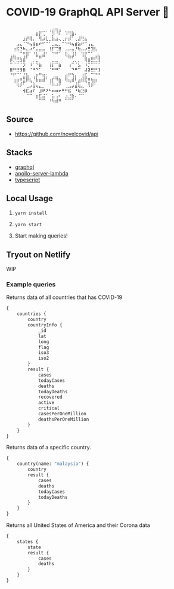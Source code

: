# COVID-19 GraphQL API Server 🦠

```
⠀⠀⠀⠀⠀⠀⠀⠀⠀⠀⠀⠀⠀⢀⣠⣤⣀⠀⠀⠀⠀⠀⠀⠀⠀⠀⠀⠀⠀⠀
⠀⠀⠀⠀⠀⠀⠀⠀⠀⣶⡟⢉⠁⠈⡻⠘⠏⠀⠹⢛⣷⠄⠀⠀⠀⠀⠀⠀⠀⠀
⠀⠀⠀⠀⠀⣰⡞⢿⡄⠀⢻⡴⣇⣀⣷⣴⢄⢀⡖⡾⠁⢀⣼⢛⣦⠀⠀⠀⠀⠀
⠀⠀⠀⣠⣄⠈⠙⢦⣿⣶⠞⠋⠉⠁⣀⣄⡀⠉⠙⠻⢦⣾⣵⠟⠉⢠⣄⠀⠀⠀
⠀⠀⢰⣯⣙⠷⣄⡴⠋⣤⣤⣤⠀⢸⡏⢉⣿⠀⣠⡤⣤⡘⢷⣤⡴⣛⣹⣧⠀⠀
⠀⢀⣄⠀⠉⢛⡿⠁⠘⣧⣀⣼⠃⠀⠙⠛⠁⠀⢿⣄⣸⠇⠀⢹⡟⠉⠁⢀⣄⠀
⠀⡾⡙⣛⣳⣾⠁⠀⡀⣀⠉⠀⠀⠀⣀⣀⠀⠀⠀⠉⢁⡀⡀⠀⢿⣶⣛⣋⣻⠀
⠀⠉⠈⠉⠈⡹⠀⠸⠁⠙⣷⠀⠀⢸⡏⠉⣷⠀⠀⢰⠉⠈⣣⠀⠸⡉⠉⠉⠉⠀
⠀⣿⠛⣛⣻⣿⠀⠈⠛⠙⠁⠀⠀⠈⠛⠛⠁⠀⠀⠀⠙⠛⠉⠀⣼⣽⣛⡛⣹⠀
⠀⠘⠟⠉⠁⣘⣧⠀⢀⡶⠛⢶⡂⠀⢀⣀⠀⠀⣴⠟⢳⡄⠀⢰⣏⠀⠉⠙⠛⠀
⠀⠀⢰⡶⢛⣭⠟⢧⡈⠷⠶⠾⠁⢰⡏⠙⣷⠀⠻⢦⠾⢃⣴⠿⢯⣛⢳⡶⠀⠀
⠀⠀⠀⠻⠟⠁⢀⡴⣿⢶⣄⡀⠀⠈⠛⠚⠋⠀⢀⣠⡴⣾⢷⣄⠀⠹⠟⠁⠀⠀
⠀⠀⠀⠀⠀⢺⣏⣴⠏⠀⣸⠟⠝⠓⠶⠶⠖⠛⠛⣯⠀⠘⢷⣙⡿⠀⠀⠀⠀⠀
⠀⠀⠀⠀⠀⠀⠈⠉⠀⣶⣏⣬⠁⠀⣥⢠⠆⠀⣰⣘⣷⠄⠈⠉⠀⠀⠀⠀⠀⠀
⠀⠀⠀⠀⠀⠀⠀⠀⠀⠀⠉⠉⠀⠘⠳⠾⠛⠀⠉⠉⠁⠀⠀⠀⠀⠀⠀⠀⠀⠀
```

## Source

-   https://github.com/novelcovid/api

## Stacks

-   [graphql](https://graphql.org/)
-   [apollo-server-lambda](https://github.com/apollographql/apollo-server/tree/master/packages/apollo-server-lambda)
-   [typescript](https://www.typescriptlang.org/)

## Local Usage

1. `yarn install`

2. `yarn start`

3. Start making queries!

## Tryout on Netlify

WIP

### Example queries

Returns data of all countries that has COVID-19

```graphql
{
    countries {
        country
        countryInfo {
            _id
            lat
            long
            flag
            iso3
            iso2
        }
        result {
            cases
            todayCases
            deaths
            todayDeaths
            recovered
            active
            critical
            casesPerOneMillion
            deathsPerOneMillion
        }
    }
}
```

Returns data of a specific country.

```graphql
{
    country(name: "malaysia") {
        country
        result {
            cases
            deaths
            todayCases
            todayDeaths
        }
    }
}
```

Returns all United States of America and their Corona data

```graphql
{
    states {
        state
        result {
            cases
            deaths
        }
    }
}
```
